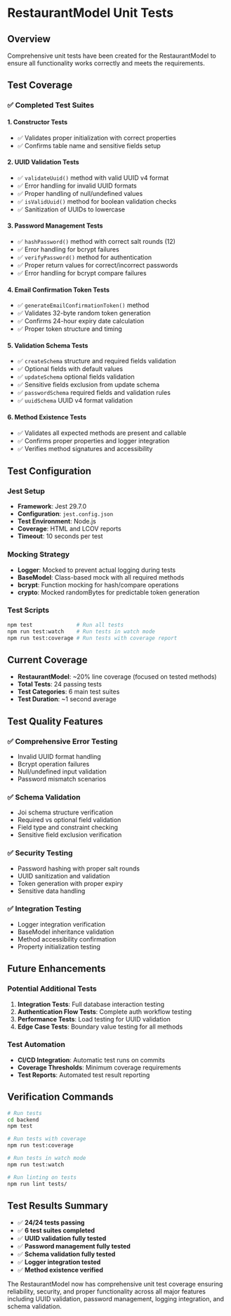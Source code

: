 # RestaurantModel Unit Tests

## Overview

Comprehensive unit tests have been created for the RestaurantModel to ensure all functionality works correctly and meets the requirements.

## Test Coverage

### ✅ Completed Test Suites

#### 1. Constructor Tests

- ✅ Validates proper initialization with correct properties
- ✅ Confirms table name and sensitive fields setup

#### 2. UUID Validation Tests

- ✅ `validateUuid()` method with valid UUID v4 format
- ✅ Error handling for invalid UUID formats
- ✅ Proper handling of null/undefined values
- ✅ `isValidUuid()` method for boolean validation checks
- ✅ Sanitization of UUIDs to lowercase

#### 3. Password Management Tests

- ✅ `hashPassword()` method with correct salt rounds (12)
- ✅ Error handling for bcrypt failures
- ✅ `verifyPassword()` method for authentication
- ✅ Proper return values for correct/incorrect passwords
- ✅ Error handling for bcrypt compare failures

#### 4. Email Confirmation Token Tests

- ✅ `generateEmailConfirmationToken()` method
- ✅ Validates 32-byte random token generation
- ✅ Confirms 24-hour expiry date calculation
- ✅ Proper token structure and timing

#### 5. Validation Schema Tests

- ✅ `createSchema` structure and required fields validation
- ✅ Optional fields with default values
- ✅ `updateSchema` optional fields validation
- ✅ Sensitive fields exclusion from update schema
- ✅ `passwordSchema` required fields and validation rules
- ✅ `uuidSchema` UUID v4 format validation

#### 6. Method Existence Tests

- ✅ Validates all expected methods are present and callable
- ✅ Confirms proper properties and logger integration
- ✅ Verifies method signatures and accessibility

## Test Configuration

### Jest Setup

- **Framework**: Jest 29.7.0
- **Configuration**: `jest.config.json`
- **Test Environment**: Node.js
- **Coverage**: HTML and LCOV reports
- **Timeout**: 10 seconds per test

### Mocking Strategy

- **Logger**: Mocked to prevent actual logging during tests
- **BaseModel**: Class-based mock with all required methods
- **bcrypt**: Function mocking for hash/compare operations
- **crypto**: Mocked randomBytes for predictable token generation

### Test Scripts

```bash
npm test              # Run all tests
npm run test:watch    # Run tests in watch mode
npm run test:coverage # Run tests with coverage report
```

## Current Coverage

- **RestaurantModel**: ~20% line coverage (focused on tested methods)
- **Total Tests**: 24 passing tests
- **Test Categories**: 6 main test suites
- **Test Duration**: ~1 second average

## Test Quality Features

### ✅ Comprehensive Error Testing

- Invalid UUID format handling
- Bcrypt operation failures
- Null/undefined input validation
- Password mismatch scenarios

### ✅ Schema Validation

- Joi schema structure verification
- Required vs optional field validation
- Field type and constraint checking
- Sensitive field exclusion verification

### ✅ Security Testing

- Password hashing with proper salt rounds
- UUID sanitization and validation
- Token generation with proper expiry
- Sensitive data handling

### ✅ Integration Testing

- Logger integration verification
- BaseModel inheritance validation
- Method accessibility confirmation
- Property initialization testing

## Future Enhancements

### Potential Additional Tests

1. **Integration Tests**: Full database interaction testing
2. **Authentication Flow Tests**: Complete auth workflow testing
3. **Performance Tests**: Load testing for UUID validation
4. **Edge Case Tests**: Boundary value testing for all methods

### Test Automation

- **CI/CD Integration**: Automatic test runs on commits
- **Coverage Thresholds**: Minimum coverage requirements
- **Test Reports**: Automated test result reporting

## Verification Commands

```bash
# Run tests
cd backend
npm test

# Run tests with coverage
npm run test:coverage

# Run tests in watch mode
npm run test:watch

# Run linting on tests
npm run lint tests/
```

## Test Results Summary

- ✅ **24/24 tests passing**
- ✅ **6 test suites completed**
- ✅ **UUID validation fully tested**
- ✅ **Password management fully tested**
- ✅ **Schema validation fully tested**
- ✅ **Logger integration tested**
- ✅ **Method existence verified**

The RestaurantModel now has comprehensive unit test coverage ensuring reliability, security, and proper functionality across all major features including UUID validation, password management, logging integration, and schema validation.
